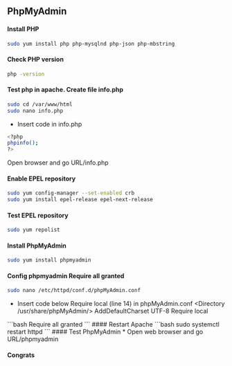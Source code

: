## PhpMyAdmin
#### Install PHP
```bash
sudo yum install php php-mysqlnd php-json php-mbstring
```
#### Check PHP version
```bash
php -version
```
#### Test php in apache. Create file info.php 
```bash
sudo cd /var/www/html
sudo nano info.php
```
* Insert code in info.php 
```bash
<?php
phpinfo();
?>
```
Open browser and go URL/info.php
#### Enable EPEL repository
```bash
sudo yum config-manager --set-enabled crb
sudo yum install epel-release epel-next-release
```
#### Test EPEL repository
```bash
sudo yum repolist
```
#### Install PhpMyAdmin
```bash
sudo yum install phpmyadmin
```
#### Config phpmyadmin Require all granted
```bash
sudo nano /etc/httpd/conf.d/phpMyAdmin.conf
```
* Insert code below Require local (line 14) in phpMyAdmin.conf
<Directory /usr/share/phpMyAdmin/>
   AddDefaultCharset UTF-8
   Require local
</Directory> 
```bash
Require all granted
```
#### Restart Apache
```bash
sudo systemctl restart httpd
```
#### Test PhpMyAdmin
* Open web browser and go URL/phpmyadmin

#### Congrats
